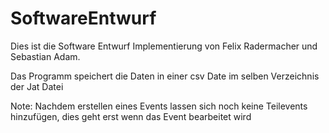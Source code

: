 # SoftwareEntwurf
Dies ist die Software Entwurf Implementierung von Felix Radermacher und Sebastian Adam.

Das Programm speichert die Daten in einer csv Date im selben Verzeichnis der Jat Datei

Note: Nachdem erstellen eines Events lassen sich noch keine Teilevents hinzufügen, dies geht erst wenn das Event bearbeitet wird
